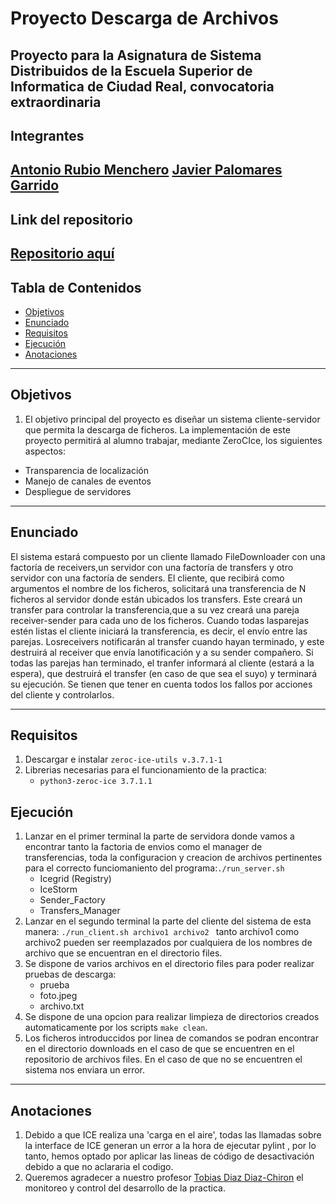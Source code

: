 # Proyecto Descarga de Archivos

Proyecto para la Asignatura de Sistema Distribuidos de la Escuela Superior de Informatica de Ciudad Real, convocatoria extraordinaria
---
## Integrantes

 [Antonio Rubio Menchero](https://github.com/4Paloms)
 [Javier Palomares Garrido](https://github.com/JavierPalomaresGarrido)
---
## Link del repositorio
[Repositorio aquí](https://github.com/4Paloms/RubioPalomares.git)
---
## Tabla de Contenidos
- [Objetivos](#objetivos)
- [Enunciado](#enunciado)
- [Requisitos](#requisitos)
- [Ejecución](#ejecución)
- [Anotaciones](#anotaciones)
---
## Objetivos
1. El objetivo principal del proyecto es diseñar un sistema cliente-servidor que permita la descarga de ficheros. La implementación de este proyecto permitirá al alumno trabajar, mediante ZeroCIce, los siguientes aspectos:
 * Transparencia de localización
 * Manejo de canales de eventos
 * Despliegue de servidores
---
## Enunciado
El sistema estará compuesto por un cliente llamado FileDownloader con una factoría de receivers,un servidor con una factoría de transfers y otro servidor con una factoría de senders. El cliente, que recibirá como argumentos el nombre de los ficheros, solicitará una transferencia de N ficheros al servidor donde están ubicados los transfers. Este creará un transfer para controlar la transferencia,que a su vez creará una pareja receiver-sender para cada uno de los ficheros. Cuando todas lasparejas estén listas el cliente iniciará la transferencia, es decir, el envío entre las parejas. Losreceivers notificarán al transfer cuando hayan terminado, y este destruirá al receiver que envía lanotificación y a su sender compañero. Si todas las parejas han terminado, el tranfer informará al cliente (estará a la espera), que destruirá el transfer (en caso de que sea el suyo) y terminará su ejecución. Se tienen que tener en cuenta todos los fallos por acciones del cliente y controlarlos.

----
## Requisitos

1. Descargar e instalar `zeroc-ice-utils v.3.7.1-1`
1. Librerias necesarias para el funcionamiento de la practica:
    * `python3-zeroc-ice 3.7.1.1`

## Ejecución 

1. Lanzar en el primer terminal la parte de servidora donde vamos a encontrar tanto la factoria de envios como el manager de transferencias, toda la configuracion y creacion de archivos pertinentes para el correcto funciomaniento del programa:`./run_server.sh`
    * Icegrid (Registry)
    * IceStorm
    * Sender_Factory
    * Transfers_Manager
1. Lanzar en el segundo terminal la parte del cliente del sistema de esta manera: `./run_client.sh archivo1 archivo2 ` tanto archivo1 como archivo2 pueden ser reemplazados por cualquiera de los nombres de archivo que se encuentran en el directorio files.
1. Se dispone de varios archivos en el directorio files para poder realizar pruebas de descarga:
    * prueba
    * foto.jpeg
    * archivo.txt
1. Se dispone de una opcion para realizar limpieza de directorios creados automaticamente por los scripts `make clean`.
1. Los ficheros introduccidos por linea de comandos se podran encontrar en el directorio downloads en el caso de que se encuentren en el repositorio de archivos files. En el caso de que no se encuentren el sistema nos enviara un error.

---

## Anotaciones
1. Debido a que ICE realiza una 'carga en el aire', todas las llamadas sobre la interface de ICE generan un error a la hora de ejecutar pylint , por lo tanto, hemos optado por aplicar las lineas de código de desactivación debido a que no aclararia el codigo.
1. Queremos agradecer a nuestro profesor [Tobias Diaz Diaz-Chiron](https://github.com/ptobiasdiaz) el monitoreo y control del desarrollo de la practica.
